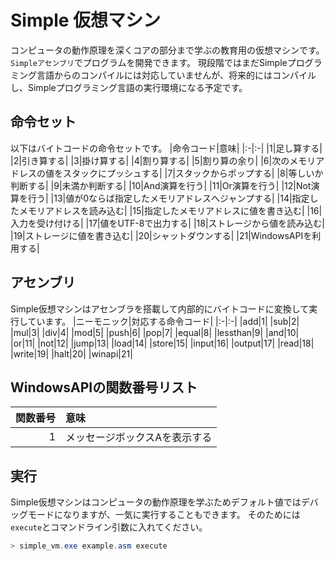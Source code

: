 # Simple 仮想マシン
コンピュータの動作原理を深くコアの部分まで学ぶの教育用の仮想マシンです。`Simpleアセンブリ`でプログラムを開発できます。
現段階ではまだSimpleプログラミング言語からのコンパイルには対応していませんが、将来的にはコンパイルし、Simpleプログラミング言語の実行環境になる予定です。

## 命令セット
以下はバイトコードの命令セットです。
|命令コード|意味|
|:-|:-|
|1|足し算する|
|2|引き算する|
|3|掛け算する|
|4|割り算する|
|5|割り算の余り|
|6|次のメモリアドレスの値をスタックにプッシュする|
|7|スタックからポップする|
|8|等しいか判断する|
|9|未満か判断する|
|10|And演算を行う|
|11|Or演算を行う|
|12|Not演算を行う|
|13|値が0ならば指定したメモリアドレスへジャンプする|
|14|指定したメモリアドレスを読み込む|
|15|指定したメモリアドレスに値を書き込む|
|16|入力を受け付ける|
|17|値をUTF-8で出力する|
|18|ストレージから値を読み込む|
|19|ストレージに値を書き込む|
|20|シャットダウンする|
|21|WindowsAPIを利用する|
## アセンブリ
Simple仮想マシンはアセンブラを搭載して内部的にバイトコードに変換して実行しています。
|ニーモニック|対応する命令コード|
|:-|:-|
|add|1|
|sub|2|
|mul|3|
|div|4|
|mod|5|
|push|6|
|pop|7|
|equal|8|
|lessthan|9|
|and|10|
|or|11|
|not|12|
|jump|13|
|load|14|
|store|15|
|input|16|
|output|17|
|read|18|
|write|19|
|halt|20|
|winapi|21|

## WindowsAPIの関数番号リスト
|関数番号|意味|
|-:|:-|
|1|メッセージボックスAを表示する|
## 実行
Simple仮想マシンはコンピュータの動作原理を学ぶためデフォルト値ではデバッグモードになりますが、一気に実行することもできます。
そのためには`execute`とコマンドライン引数に入れてください。
```powershell
> simple_vm.exe example.asm execute 
```
